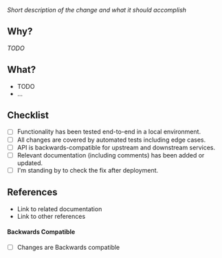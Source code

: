 <!-- Describe the issue -->

_Short description of the change and what it should accomplish_

## Why?

<!-- What's the goal of the change? -->

_TODO_

## What?

<!-- What's actually been changed by this PR? -->

* TODO
* ...

## Checklist

* [ ] Functionality has been tested end-to-end in a local environment.
* [ ] All changes are covered by automated tests including edge cases.
* [ ] API is backwards-compatible for upstream and downstream services.
* [ ] Relevant documentation (including comments) has been added or updated.
* [ ] I'm standing by to check the fix after deployment.

## References

<!-- Add / remove links as appropriate -->

* Link to related documentation
* Link to other references

#### Backwards Compatible
- [ ] Changes are Backwards compatible
